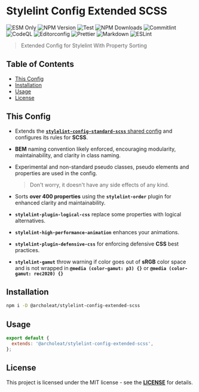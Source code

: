 # Stylelint Config Extended SCSS

![ESM Only](https://img.shields.io/badge/ESM-only-gray?labelColor=fe0)
![NPM Version](https://img.shields.io/npm/v/%40archoleat%2Fstylelint-config-extended-scss)
![Test](https://img.shields.io/github/actions/workflow/status/Archoleat/stylelint-config-extended-scss/mocha.yml?label=Test)
![NPM Downloads](https://img.shields.io/npm/dm/%40archoleat%2Fstylelint-config-extended-scss)
![Commitlint](https://img.shields.io/github/actions/workflow/status/Archoleat/core/commitlint.yml?label=Commitlint)
![CodeQL](https://img.shields.io/github/actions/workflow/status/Archoleat/stylelint-config-extended-scss/codeql.yml?label=CodeQL)
![Editorconfig](https://img.shields.io/github/actions/workflow/status/Archoleat/stylelint-config-extended-scss/editorconfig.yml?label=Editorconfig)
![Prettier](https://img.shields.io/github/actions/workflow/status/Archoleat/stylelint-config-extended-scss/prettier.yml?label=Prettier)
![Markdown](https://img.shields.io/github/actions/workflow/status/Archoleat/stylelint-config-extended-scss/markdown.yml?label=Markdown)
![ESLint](https://img.shields.io/github/actions/workflow/status/Archoleat/stylelint-config-extended-scss/eslint.yml?label=ESLint)

> Extended Config for Stylelint With Property Sorting

## Table of Contents

-   [This Config](#this-config)
-   [Installation](#installation)
-   [Usage](#usage)
-   [License](#license)

## This Config

-   Extends the [**`stylelint-config-standard-scss`** shared config](https://github.com/stylelint-scss/stylelint-config-standard-scss)
    and configures its rules for **SCSS**.

-   **BEM** naming convention likely enforced, encouraging modularity,
    maintainability, and clarity in class naming.

-   Experimental and non-standard pseudo classes, pseudo elements and properties
    are used in the config.

    > Don't worry, it doesn't have any side effects of any kind.

-   Sorts **over 400 properties** using the **`stylelint-order`** plugin for
    enhanced clarity and maintainability.

-   **`stylelint-plugin-logical-css`** replace some properties
    with logical alternatives.

-   **`stylelint-high-performance-animation`** enhances your animations.

-   **`stylelint-plugin-defensive-css`** for enforcing defensive **CSS**
    best practices.

-   **`stylelint-gamut`** throw warning if color goes out of **sRGB**
    color space and is not wrapped in **`@media (color-gamut: p3) {}`**
    or **`@media (color-gamut: rec2020) {}`**

## Installation

```bash
npm i -D @archoleat/stylelint-config-extended-scss
```

## Usage

```js
export default {
  extends: '@archoleat/stylelint-config-extended-scss',
};
```

## License

This project is licensed under the MIT license - see the
[**LICENSE**](LICENSE) for details.
